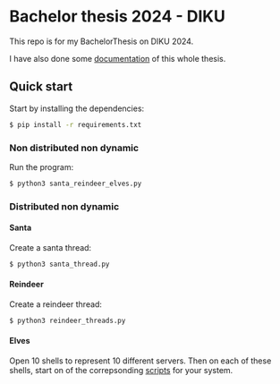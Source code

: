 # Bachelor thesis 2024 - DIKU
This repo is for my BachelorThesis on DIKU 2024.

I have also done some [documentation](/notes.md) of this whole thesis.


## Quick start

Start by installing the dependencies:
```bash
$ pip install -r requirements.txt
```

### Non distributed non dynamic
Run the program:

```bash
$ python3 santa_reindeer_elves.py
```


### Distributed non dynamic

#### Santa
Create a santa thread:
```bash
$ python3 santa_thread.py
```

#### Reindeer
Create a reindeer thread:
```bash
$ python3 reindeer_threads.py
```

#### Elves
Open 10 shells to represent 10 different servers. Then on each of these shells, start on of the correpsonding [scripts](/threading/scripts) for your system.
